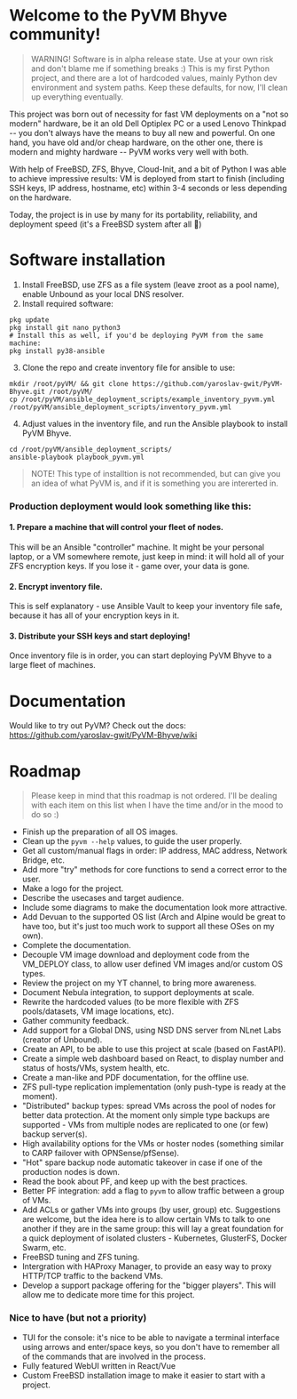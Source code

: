 # Welcome to the PyVM Bhyve community!
 > WARNING! Software is in alpha release state. Use at your own risk and don't blame me if something breaks :) This is my first Python project, and there are a lot of hardcoded values, mainly Python dev environment and system paths. Keep these defaults, for now, I'll clean up everything eventually.

This project was born out of necessity for fast VM deployments on a "not so modern" hardware, be it an old Dell Optiplex PC or a used Lenovo Thinkpad -- you don't always have the means to buy all new and powerful. On one hand, you have old and/or cheap hardware, on the other one, there is modern and mighty hardware -- PyVM works very well with both.

With help of FreeBSD, ZFS, Bhyve, Cloud-Init, and a bit of Python I was able to achieve impressive results: VM is deployed from start to finish (including SSH keys, IP address, hostname, etc) within 3-4 seconds or less depending on the hardware.

Today, the project is in use by many for its portability, reliability, and deployment speed (it's a FreeBSD system after all :rocket:)

# Software installation
1. Install FreeBSD, use ZFS as a file system (leave zroot as a pool name), enable Unbound as your local DNS resolver.
2. Install required software:
```
pkg update
pkg install git nano python3 
# Install this as well, if you'd be deploying PyVM from the same machine:
pkg install py38-ansible
```
3. Clone the repo and create inventory file for ansible to use:
```
mkdir /root/pyVM/ && git clone https://github.com/yaroslav-gwit/PyVM-Bhyve.git /root/pyVM/
cp /root/pyVM/ansible_deployment_scripts/example_inventory_pyvm.yml /root/pyVM/ansible_deployment_scripts/inventory_pyvm.yml
```
4. Adjust values in the inventory file, and run the Ansible playbook to install PyVM Bhyve.
```
cd /root/pyVM/ansible_deployment_scripts/
ansible-playbook playbook_pyvm.yml
```
 > NOTE! This type of installtion is not recommended, but can give you an idea of what PyVM is, and if it is something you are intererted in.

### Production deployment would look something like this:
#### 1. Prepare a machine that will control your fleet of nodes.
This will be an Ansible "controller" machine. It might be your personal laptop, or a VM somewhere remote, just keep in mind: it will hold all of your ZFS encryption keys. If you lose it - game over, your data is gone.
#### 2. Encrypt inventory file.
This is self explanatory - use Ansible Vault to keep your inventory file safe, because it has all of your encryption keys in it.
#### 3. Distribute your SSH keys and start deploying!
Once inventory file is in order, you can start deploying PyVM Bhyve to a large fleet of machines.

# Documentation
Would like to try out PyVM? Check out the docs: https://github.com/yaroslav-gwit/PyVM-Bhyve/wiki

# Roadmap
 > Please keep in mind that this roadmap is not ordered. I'll be dealing with each item on this list when I have the time and/or in the mood to do so :)

 - Finish up the preparation of all OS images.
 - Clean up the `pyvm --help` values, to guide the user properly.
 - Get all custom/manual flags in order: IP address, MAC address, Network Bridge, etc.
 - Add more "try" methods for core functions to send a correct error to the user.
 - Make a logo for the project.
 - Describe the usecases and target audience.
 - Include some diagrams to make the documentation look more attractive.
 - Add Devuan to the supported OS list (Arch and Alpine would be great to have too, but it's just too much work to support all these OSes on my own).
 - Complete the documentation.
 - Decouple VM image download and deployment code from the VM_DEPLOY class, to allow user defined VM images and/or custom OS types.
 - Review the project on my YT channel, to bring more awareness.
 - Document Nebula integration, to support deployments at scale.
 - Rewrite the hardcoded values (to be more flexible with ZFS pools/datasets, VM image locations, etc).
 - Gather community feedback.
 - Add support for a Global DNS, using NSD DNS server from NLnet Labs (creator of Unbound).
 - Create an API, to be able to use this project at scale (based on FastAPI).
 - Create a simple web dashboard based on React, to display number and status of hosts/VMs, system health, etc.
 - Create a man-like and PDF documentation, for the offline use.
 - ZFS pull-type replication implementation (only push-type is ready at the moment).
 - "Distributed" backup types: spread VMs across the pool of nodes for better data protection. At the moment only simple type backups are supported - VMs from multiple nodes are replicated to one (or few) backup server(s).
 - High availability options for the VMs or hoster nodes (something similar to CARP failover with OPNSense/pfSense).
 - "Hot" spare backup node automatic takeover in case if one of the production nodes is down.
 - Read the book about PF, and keep up with the best practices.
 - Better PF integration: add a flag to `pyvm` to allow traffic between a group of VMs.
 - Add ACLs or gather VMs into groups (by user, group) etc. Suggestions are welcome, but the idea here is to allow certain VMs to talk to one another if they are in the same group: this will lay a great foundation for a quick deployment of isolated clusters - Kubernetes, GlusterFS, Docker Swarm, etc.
 - FreeBSD tuning and ZFS tuning.
 - Intergration with HAProxy Manager, to provide an easy way to proxy HTTP/TCP traffic to the backend VMs.
 - Develop a support package offering for the "bigger players". This will allow me to dedicate more time for this project.

### Nice to have (but not a priority)
 - TUI for the console: it's nice to be able to navigate a terminal interface using arrows and enter/space keys, so you don't have to remember all of the commands that are involved in the process.
 - Fully featured WebUI written in React/Vue
 - Custom FreeBSD installation image to make it easier to start with a project.
